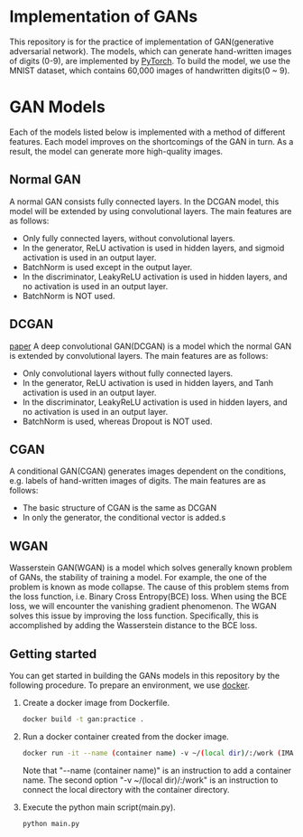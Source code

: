 # Implementation of GANs

This repository is for the practice of implementation of GAN(generative adversarial network).
The models, which can generate hand-written images of digits (0-9), are implemented by [PyTorch](https://pytorch.org/).
To build the model, we use the MNIST dataset, which contains 60,000 images of handwritten digits(0 ~ 9).

# GAN Models

Each of the models listed below is implemented with a method of different features.
Each model improves on the shortcomings of the GAN in turn.
As a result, the model can generate more high-quality images.

## Normal GAN

A normal GAN consists fully connected layers.
In the DCGAN model, this model will be extended by using convolutional layers.
The main features are as follows:

* Only fully connected layers, without convolutional layers.
* In the generator, ReLU activation is used in hidden layers, and sigmoid activation is used in an output layer.
* BatchNorm is used except in the output layer.
* In the discriminator, LeakyReLU activation is used in hidden layers, and no activation is used in an output layer.
* BatchNorm is NOT used.

## DCGAN

[paper](https://arxiv.org/abs/1511.06434)
A deep convolutional GAN(DCGAN) is a model which the normal GAN is extended by convolutional layers.
The main features are as follows:

* Only convolutional layers without fully connected layers.
* In the generator, ReLU activation is used in hidden layers, and Tanh activation is used in an output layer.
* In the discriminator, LeakyReLU activation is used in hidden layers, and no activation is used in an output layer.
* BatchNorm is used, whereas Dropout is NOT used.

## CGAN

A conditional GAN(CGAN) generates images dependent on the conditions, e.g. labels of hand-written images of digits.
The main features are as follows:

* The basic structure of CGAN is the same as DCGAN
* In only the generator, the conditional vector is added.s

## WGAN

Wasserstein GAN(WGAN) is a model which solves generally known problem of GANs, the stability of training a model.
For example, the one of the problem is known as mode collapse.
The cause of this problem stems from the loss function, i.e. Binary Cross Entropy(BCE) loss.
When using the BCE loss, we will encounter the vanishing gradient phenomenon.
The WGAN solves this issue by improving the loss function.
Specifically, this is accomplished by adding the Wasserstein distance to the BCE loss.

## Getting started

You can get started in building the GANs models in this repository by the following procedure. To prepare an environment, we use 
[docker](https://www.docker.com/).

1. Create a docker image from Dockerfile.

    ```bash
    docker build -t gan:practice .
    ```

2. Run a docker container created from the docker image.

    ```bash
    docker run -it --name (container name) -v ~/(local dir)/:/work (IMAGE ID) bash
    ```

    Note that "--name (container name)" is an instruction to add a container name.
    The second option "-v ~/(local dir)/:/work" is an instruction
    to connect the local directory with the container directory.

3. Execute the python main script(main.py).

    ```bash
    python main.py
    ```